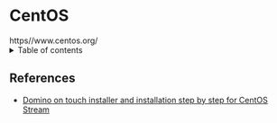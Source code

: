 <h1>CentOS</h1>
https//www.centos.org/

<details close markdown="block">
  <summary>
    Table of contents
  </summary>
  {: .text-delta }
1. TOC
{:toc}
</details>

## References
* [Domino on touch installer and installation step by step for CentOS Stream](https://nashcom.github.io/domino-startscript/install_domino/)